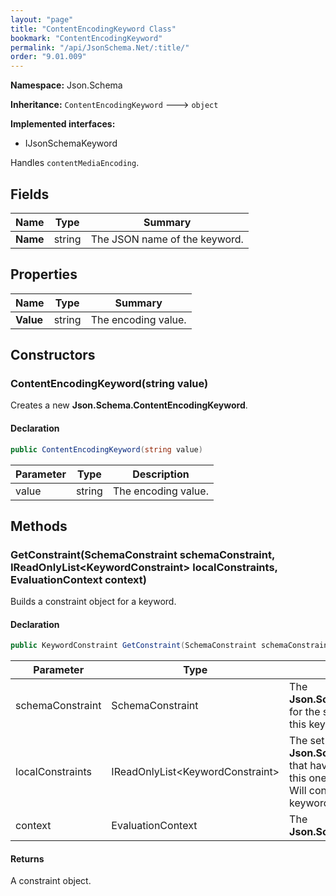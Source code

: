 ```yaml
---
layout: "page"
title: "ContentEncodingKeyword Class"
bookmark: "ContentEncodingKeyword"
permalink: "/api/JsonSchema.Net/:title/"
order: "9.01.009"
---
```

**Namespace:** Json.Schema

**Inheritance:**
`ContentEncodingKeyword`
 🡒 
`object`

**Implemented interfaces:**

- IJsonSchemaKeyword

Handles `contentMediaEncoding`.

## Fields

| Name | Type | Summary |
|---|---|---|
| **Name** | string | The JSON name of the keyword. |

## Properties

| Name | Type | Summary |
|---|---|---|
| **Value** | string | The encoding value. |

## Constructors

### ContentEncodingKeyword(string value)

Creates a new **Json.Schema.ContentEncodingKeyword**.

#### Declaration

```c#
public ContentEncodingKeyword(string value)
```

| Parameter | Type | Description |
|---|---|---|
| value | string | The encoding value. |


## Methods

### GetConstraint(SchemaConstraint schemaConstraint, IReadOnlyList\<KeywordConstraint\> localConstraints, EvaluationContext context)

Builds a constraint object for a keyword.

#### Declaration

```c#
public KeywordConstraint GetConstraint(SchemaConstraint schemaConstraint, IReadOnlyList<KeywordConstraint> localConstraints, EvaluationContext context)
```

| Parameter | Type | Description |
|---|---|---|
| schemaConstraint | SchemaConstraint | The **Json.Schema.SchemaConstraint** for the schema object that houses this keyword. |
| localConstraints | IReadOnlyList\<KeywordConstraint\> | The set of other **Json.Schema.KeywordConstraint**s that have been processed prior to this one.<br>Will contain the constraints for keyword dependencies. |
| context | EvaluationContext | The **Json.Schema.EvaluationContext**. |


#### Returns

A constraint object.

